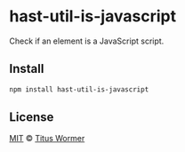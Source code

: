<!--This file is generated by `build-packages.js`-->

# hast-util-is-javascript

Check if an element is a JavaScript script.

## Install

```sh
npm install hast-util-is-javascript
```

## License

[MIT](https://github.com/wooorm/rehype-minify/blob/master/LICENSE) © [Titus Wormer](http://wooorm.com)
